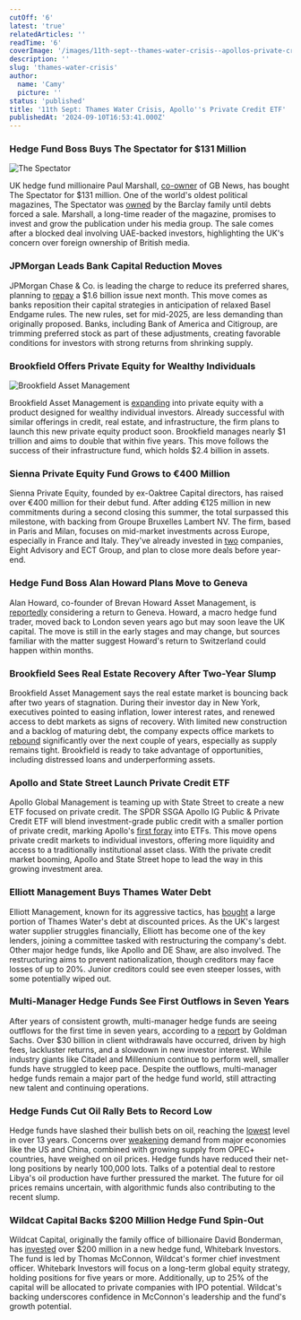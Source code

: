 ```yaml
---
cutOff: '6'
latest: 'true'
relatedArticles: ''
readTime: '6'
coverImage: '/images/11th-sept--thames-water-crisis--apollos-private-credit-etf-a-I1ND.webp'
description: ''
slug: 'thames-water-crisis'
author:
  name: 'Camy'
  picture: ''
status: 'published'
title: '11th Sept: Thames Water Crisis, Apollo''s Private Credit ETF'
publishedAt: '2024-09-10T16:53:41.000Z'
---
```


### Hedge Fund Boss Buys The Spectator for $131 Million

![The Spectator](/images/11th-sept--thames-water-crisis--apollos-private-credit-etf-a-Y2OT.webp)

UK hedge fund millionaire Paul Marshall, [co-owner](https://www.bbc.com/news/articles/cn8l35xl1l2o) of GB News, has bought The Spectator for $131 million. One of the world's oldest political magazines, The Spectator was [owned](https://abcnews.go.com/International/wireStory/hedge-fund-investor-snaps-uks-spectator-magazine-131-113545719) by the Barclay family until debts forced a sale. Marshall, a long-time reader of the magazine, promises to invest and grow the publication under his media group. The sale comes after a blocked deal involving UAE-backed investors, highlighting the UK's concern over foreign ownership of British media.

### JPMorgan Leads Bank Capital Reduction Moves

JPMorgan Chase & Co. is leading the charge to reduce its preferred shares, planning to [repay](https://www.bnnbloomberg.ca/business/2024/09/10/jpmorgan-leads-wall-streets-capital-pivot-ahead-of-basel-endgame-rules/) a $1.6 billion issue next month. This move comes as banks reposition their capital strategies in anticipation of relaxed Basel Endgame rules. The new rules, set for mid-2025, are less demanding than originally proposed. Banks, including Bank of America and Citigroup, are trimming preferred stock as part of these adjustments, creating favorable conditions for investors with strong returns from shrinking supply.

### Brookfield Offers Private Equity for Wealthy Individuals

![Brookfield Asset Management](/images/11th-sept--thames-water-crisis--apollos-private-credit-etf-b--1--k5OT.webp)

Brookfield Asset Management is [expanding](https://www.bnnbloomberg.ca/business/2024/09/10/brookfield-to-offer-private-equity-product-for-retail-investors/) into private equity with a product designed for wealthy individual investors. Already successful with similar offerings in credit, real estate, and infrastructure, the firm plans to launch this new private equity product soon. Brookfield manages nearly $1 trillion and aims to double that within five years. This move follows the success of their infrastructure fund, which holds $2.4 billion in assets.

### Sienna Private Equity Fund Grows to €400 Million

Sienna Private Equity, founded by ex-Oaktree Capital directors, has raised over €400 million for their debut fund. After adding €125 million in new commitments during a second closing this summer, the total surpassed this milestone, with backing from Groupe Bruxelles Lambert NV. The firm, based in Paris and Milan, focuses on mid-market investments across Europe, especially in France and Italy. They've already invested in [two](https://www.bnnbloomberg.ca/investing/2024/09/10/oaktree-alums-get-400-million-of-commitments-for-debut-pe-fund/) companies, Eight Advisory and ECT Group, and plan to close more deals before year-end.

### Hedge Fund Boss Alan Howard Plans Move to Geneva

Alan Howard, co-founder of Brevan Howard Asset Management, is [reportedly](https://www.bloomberg.com/news/articles/2024-09-10/hedge-fund-boss-alan-howard-considers-leaving-london-for-geneva) considering a return to Geneva. Howard, a macro hedge fund trader, moved back to London seven years ago but may soon leave the UK capital. The move is still in the early stages and may change, but sources familiar with the matter suggest Howard's return to Switzerland could happen within months.

### Brookfield Sees Real Estate Recovery After Two-Year Slump

Brookfield Asset Management says the real estate market is bouncing back after two years of stagnation. During their investor day in New York, executives pointed to easing inflation, lower interest rates, and renewed access to debt markets as signs of recovery. With limited new construction and a backlog of maturing debt, the company expects office markets to [rebound](https://www.bnnbloomberg.ca/business/company-news/2024/09/10/brookfields-hyler-sees-thaw-in-real-estate-after-two-year-slump/) significantly over the next couple of years, especially as supply remains tight. Brookfield is ready to take advantage of opportunities, including distressed loans and underperforming assets.

### Apollo and State Street Launch Private Credit ETF

Apollo Global Management is teaming up with State Street to create a new ETF focused on private credit. The SPDR SSGA Apollo IG Public & Private Credit ETF will blend investment-grade public credit with a smaller portion of private credit, marking Apollo's [first foray](https://www.bnnbloomberg.ca/investing/etfs/2024/09/10/apollo-breaks-ground-on-a-private-credit-etf-with-state-street/) into ETFs. This move opens private credit markets to individual investors, offering more liquidity and access to a traditionally institutional asset class. With the private credit market booming, Apollo and State Street hope to lead the way in this growing investment area.

### Elliott Management Buys Thames Water Debt

Elliott Management, known for its aggressive tactics, has [bought](https://www.hedgeweek.com/us-hedge-funds-wade-into-thames-water-debt-crisis/#:~:text=Elliott%20Management%2C%20the%20New%20York,report%20by%20the%20Daily%20Telegraph.) a large portion of Thames Water's debt at discounted prices. As the UK's largest water supplier struggles financially, Elliott has become one of the key lenders, joining a committee tasked with restructuring the company's debt. Other major hedge funds, like Apollo and DE Shaw, are also involved. The restructuring aims to prevent nationalization, though creditors may face losses of up to 20%. Junior creditors could see even steeper losses, with some potentially wiped out.

### Multi-Manager Hedge Funds See First Outflows in Seven Years

After years of consistent growth, multi-manager hedge funds are seeing outflows for the first time in seven years, according to a [report](https://www.hedgeweek.com/multi-manager-hedge-funds-see-outflows-as-investor-interest-wanes-says-goldman/) by Goldman Sachs. Over $30 billion in client withdrawals have occurred, driven by high fees, lackluster returns, and a slowdown in new investor interest. While industry giants like Citadel and Millennium continue to perform well, smaller funds have struggled to keep pace. Despite the outflows, multi-manager hedge funds remain a major part of the hedge fund world, still attracting new talent and continuing operations.

### Hedge Funds Cut Oil Rally Bets to Record Low

Hedge funds have slashed their bullish bets on oil, reaching the [lowest](https://www.hedgeweek.com/hedge-funds-cut-oil-rally-bets-to-record-low-amid-market-slump/#:~:text=Hedge%20funds%20have%20slashed%20their,to%20a%20report%20by%20Bloomberg.) level in over 13 years. Concerns over [weakening](https://www.business-standard.com/economy/news/opec-vs-iea-diverging-oil-demand-forecasts-signal-an-uncertain-future-124091001319_1.html) demand from major economies like the US and China, combined with growing supply from OPEC+ countries, have weighed on oil prices. Hedge funds have reduced their net-long positions by nearly 100,000 lots. Talks of a potential deal to restore Libya's oil production have further pressured the market. The future for oil prices remains uncertain, with algorithmic funds also contributing to the recent slump.

### Wildcat Capital Backs $200 Million Hedge Fund Spin-Out

Wildcat Capital, originally the family office of billionaire David Bonderman, has [invested](https://www.hedgeweek.com/wildcat-capital-invests-200m-in-new-hedge-fund-spin-out/#:~:text=Wildcat%20Capital%20Management%2C%20originally%20established,the%20leadership%20of%20Thomas%20McConnon.) over $200 million in a new hedge fund, Whitebark Investors. The fund is led by Thomas McConnon, Wildcat's former chief investment officer. Whitebark Investors will focus on a long-term global equity strategy, holding positions for five years or more. Additionally, up to 25% of the capital will be allocated to private companies with IPO potential. Wildcat's backing underscores confidence in McConnon's leadership and the fund's growth potential.